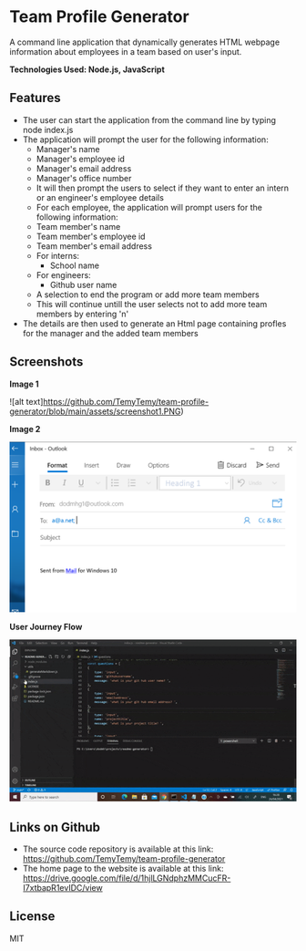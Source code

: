 # Team Profile Generator

A command line application that dynamically generates HTML webpage information about employees in a team based on user's input.

**Technologies Used: Node.js, JavaScript**

## Features

- The user can start the application from the command line by typing node index.js
- The application will prompt the user for the following information:
  - Manager's name
  - Manager's employee id
  - Manager's email address
  - Manager's office number
  - It will then prompt the users to select if they want to enter an intern or an engineer's employee details
  - For each employee, the application will prompt users for the following information:
  - Team member's name
  - Team member's employee id
  - Team member's email address
  - For interns:
     - School name
  - For engineers:
     - Github user name
  - A selection to end the program or add more team members
  - This will continue untill the user selects not to add more team members by entering  'n'
- The details are then used to generate an Html page containing profles for the manager and the added team members

## Screenshots



**Image 1**  

![alt text]https://github.com/TemyTemy/team-profile-generator/blob/main/assets/screenshot1.PNG)

  
  
  
  
  
  
**Image 2**

![alt text](https://github.com/TemyTemy/team-profile-generator/blob/main/assets/screenshot2.PNG)  




**User Journey Flow**

![alt text](https://github.com/TemyTemy/readme-generator/blob/main/Assets/ReadME%20Generator%20GIF.gif) 

## Links on Github

- The source code repository is available at this link: https://github.com/TemyTemy/team-profile-generator
- The home page to the website is available at this link: https://drive.google.com/file/d/1hjlLGNdphzMMCucFR-I7xtbapR1evIDC/view


## License
MIT


